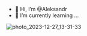 - 👋 Hi, I’m @Aleksandr
- 🌱 I’m currently learning ...

<!---
Tilacin/Tilacin is a ✨ special ✨ repository because its `README.md` (this file) appears on your GitHub profile.
You can click the Preview link to take a look at your changes.
--->
![photo_2023-12-27_13-31-33](https://github.com/Tilacin/Tilacin/assets/103254551/fefd2f05-6702-471e-91c4-71e677fd8d14)
